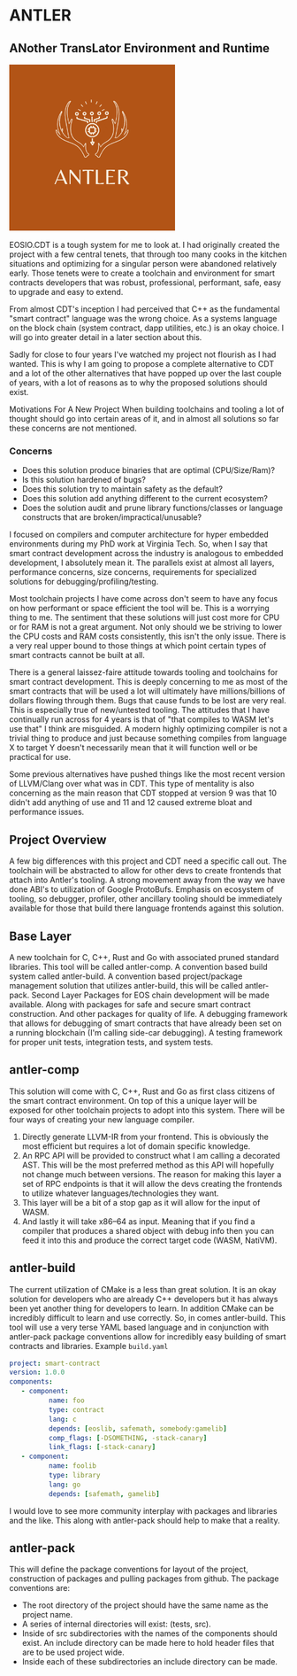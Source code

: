 # ANTLER
## ANother TransLator Environment and Runtime
<img src="antler.png" alt="logo" width="300">

EOSIO.CDT is a tough system for me to look at. I had originally created the project with a few central tenets, that through too many cooks in the kitchen situations and optimizing for a singular person were abandoned relatively early.
Those tenets were to create a toolchain and environment for smart contracts developers that was robust, professional, performant, safe, easy to upgrade and easy to extend.

From almost CDT's inception I had perceived that C++ as the fundamental "smart contract" language was the wrong choice. As a systems language on the block chain (system contract, dapp utilities, etc.) is an okay choice. I will go into greater detail in a later section about this.

Sadly for close to four years I've watched my project not flourish as I had wanted. This is why I am going to propose a complete alternative to CDT and a lot of the other alternatives that have popped up over the last couple of years, with a lot of reasons as to why the proposed solutions should exist.

Motivations For A New Project
When building toolchains and tooling a lot of thought should go into certain areas of it, and in almost all solutions so far these concerns are not mentioned.

### Concerns
 - Does this solution produce binaries that are optimal (CPU/Size/Ram)?
 - Is this solution hardened of bugs?
 - Does this solution try to maintain safety as the default?
 - Does this solution add anything different to the current ecosystem?
 - Does the solution audit and prune library functions/classes or language constructs that are broken/impractical/unusable?

I focused on compilers and computer architecture for hyper embedded environments during my PhD work at Virginia Tech. So, when I say that smart contract development across the industry is analogous to embedded development, I absolutely mean it. The parallels exist at almost all layers, performance concerns, size concerns, requirements for specialized solutions for debugging/profiling/testing.

Most toolchain projects I have come across don't seem to have any focus on how performant or space efficient the tool will be. This is a worrying thing to me. The sentiment that these solutions will just cost more for CPU or for RAM is not a great argument. Not only should we be striving to lower the CPU costs and RAM costs consistently, this isn't the only issue. There is a very real upper bound to those things at which point certain types of smart contracts cannot be built at all.

There is a general laissez-faire attitude towards tooling and toolchains for smart contract development. This is deeply concerning to me as most of the smart contracts that will be used a lot will ultimately have millions/billions of dollars flowing through them. Bugs that cause funds to be lost are very real. This is especially true of new/untested tooling. The attitudes that I have continually run across for 4 years is that of "that compiles to WASM let's use that" I think are misguided. A modern highly optimizing compiler is not a trivial thing to produce and just because something compiles from language X to target Y doesn't necessarily mean that it will function well or be practical for use.

Some previous alternatives have pushed things like the most recent version of LLVM/Clang over what was in CDT. This type of mentality is also concerning as the main reason that CDT stopped at version 9 was that 10 didn't add anything of use and 11 and 12 caused extreme bloat and performance issues.

## Project Overview
A few big differences with this project and CDT need a specific call out.
The toolchain will be abstracted to allow for other devs to create frontends that attach into Antler's tooling.
A strong movement away from the way we have done ABI's to utilization of Google ProtoBufs.
Emphasis on ecosystem of tooling, so debugger, profiler, other ancillary tooling should be immediately available for those that build there language frontends against this solution.

## Base Layer
A new toolchain for C, C++, Rust and Go with associated pruned standard libraries. This tool will be called antler-comp.
A convention based build system called antler-build.
A convention based project/package management solution that utilizes antler-build, this will be called antler-pack.
Second Layer
Packages for EOS chain development will be made available. Along with packages for safe and secure smart contract construction. And other packages for quality of life.
A debugging framework that allows for debugging of smart contracts that have already been set on a running blockchain (I'm calling side-car debugging).
A testing framework for proper unit tests, integration tests, and system tests.

## antler-comp
This solution will come with C, C++, Rust and Go as first class citizens of the smart contract environment.
On top of this a unique layer will be exposed for other toolchain projects to adopt into this system. There will be four ways of creating your new language compiler.
 1. Directly generate LLVM-IR from your frontend. This is obviously the most efficient but requires a lot of domain specific knowledge.
 2. An RPC API will be provided to construct what I am calling a decorated AST. This will be the most preferred method as this API will hopefully not change much between versions. The reason for making this layer a set of RPC endpoints is that it will allow the devs creating the frontends to utilize whatever languages/technologies they want.
 3. This layer will be a bit of a stop gap as it will allow for the input of WASM.
 4. And lastly it will take x86–64 as input. Meaning that if you find a compiler that produces a shared object with debug info then you can feed it into this and produce the correct target code (WASM, NatiVM).

## antler-build
The current utilization of CMake is a less than great solution. It is an okay solution for developers who are already C++ developers but it has always been yet another thing for developers to learn. In addition CMake can be incredibly difficult to learn and use correctly.
So, in comes antler-build. This tool will use a very terse YAML based language and in conjunction with antler-pack package conventions allow for incredibly easy building of smart contracts and libraries.
Example `build.yaml`
```yaml
project: smart-contract
version: 1.0.0
components:
   - component: 
          name: foo
          type: contract
          lang: c
          depends: [eoslib, safemath, somebody:gamelib]
          comp_flags: [-DSOMETHING, -stack-canary]
          link_flags: [-stack-canary]
   - component:
          name: foolib
          type: library
          lang: go
          depends: [safemath, gamelib]
```

I would love to see more community interplay with packages and libraries and the like. This along with antler-pack should help to make that a reality.

## antler-pack
This will define the package conventions for layout of the project, construction of packages and pulling packages from github.
The package conventions are:
  - The root directory of the project should have the same name as the project name.
  - A series of internal directories will exist: (tests, src).
  - Inside of src subdirectories with the names of the components should exist. An include directory can be made here to hold header files that are to be used project wide.
  - Inside each of these subdirectories an include directory can be made.